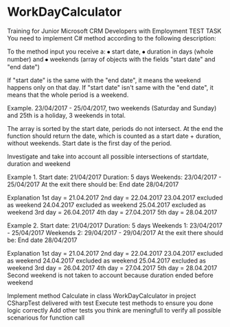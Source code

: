 # WorkDayCalculator
Training for Junior Microsoft CRM Developers with Employment
TEST TASK
You need to implement C# method according to the following description:

To the method input you receive a:
⦁	start date,
⦁	duration in days (whole number) and
⦁	weekends (array of objects with the fields "start date" and "end date")

If "start date" is the same with the "end date", it means the weekend happens only on that day. If "start date" isn't same with the "end date", it means that the whole period is a weekend.

Example.
23/04/2017 - 25/04/2017, two weekends (Saturday and Sunday) and 25th is a holiday, 3 weekends in total.

The array is sorted by the start date, periods do not intersect.
At the end the function should return the date, which is counted as a start date + duration, without weekends. Start date is the first day of the period.

Investigate and take into account all possible intersections of startdate, duration and weekend

Example 1.
Start date: 21/04/2017 Duration: 5 days
Weekends: 23/04/2017 - 25/04/2017
At the exit there should be: End date 28/04/2017

Explanation
1st day = 21.04.2017
2nd day = 22.04.2017
23.04.2017 excluded as weekend 24.04.2017 excluded as weekend 25.04.2017 excluded as weekend 3rd day = 26.04.2017
4th day = 27.04.2017
5th day = 28.04.2017

Example 2.
Start date: 21/04/2017 Duration: 5 days
Weekends 1: 23/04/2017 - 25/04/2017
Weekends 2: 29/04/2017 - 29/04/2017
At the exit there should be: End date 28/04/2017

Explanation
1st day = 21.04.2017
2nd day = 22.04.2017
23.04.2017 excluded as weekend 24.04.2017 excluded as weekend 25.04.2017 excluded as weekend 3rd day = 26.04.2017
4th day = 27.04.2017
5th day = 28.04.2017
Second weekend is not taken to account because duration ended before weekend

Implement method Calculate in class WorkDayCalculator in project CSharpTest delivered with test
Execute test methods to ensure you done logic correctly
Add other tests you think are meningfull to verify all possible scenarious for function call
